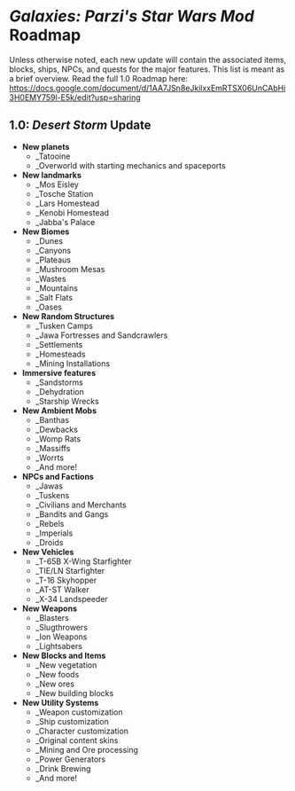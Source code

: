 # *Galaxies: Parzi's Star Wars Mod* Roadmap
Unless otherwise noted, each new update will contain the associated items, blocks, ships, NPCs, and quests for the major features. This list is meant as a brief overview. Read the full 1.0 Roadmap here: https://docs.google.com/document/d/1AA7JSn8eJkilxxEmRTSX06UnCAbHi3H0EMY759l-E5k/edit?usp=sharing
## 1.0: *Desert Storm* Update
* **New planets**
  * _Tatooine
  * _Overworld with starting mechanics and spaceports
* **New landmarks**
  * _Mos Eisley
  * _Tosche Station
  * _Lars Homestead
  * _Kenobi Homestead
  * _Jabba's Palace
* **New Biomes**
  * _Dunes
  * _Canyons
  * _Plateaus
  * _Mushroom Mesas
  * _Wastes
  * _Mountains
  * _Salt Flats
  * _Oases
* **New Random Structures**
  * _Tusken Camps
  * _Jawa Fortresses and Sandcrawlers
  * _Settlements
  * _Homesteads
  * _Mining Installations
* **Immersive features**
  * _Sandstorms
  * _Dehydration
  * _Starship Wrecks
* **New Ambient Mobs**
  * _Banthas
  * _Dewbacks
  * _Womp Rats
  * _Massiffs
  * _Worrts
  * _And more!
* **NPCs and Factions**
  * _Jawas
  * _Tuskens
  * _Civilians and Merchants
  * _Bandits and Gangs
  * _Rebels
  * _Imperials
  * _Droids
* **New Vehicles**
  * _T-65B X-Wing Starfighter
  * _TIE/LN Starfighter
  * _T-16 Skyhopper
  * _AT-ST Walker
  * _X-34 Landspeeder
* **New Weapons**
  * _Blasters
  * _Slugthrowers
  * _Ion Weapons
  * _Lightsabers
* **New Blocks and Items**
  * _New vegetation
  * _New foods
  * _New ores
  * _New building blocks
* **New Utility Systems**
  * _Weapon customization
  * _Ship customization
  * _Character customization
  * _Original content skins
  * _Mining and Ore processing
  * _Power Generators
  * _Drink Brewing
  * _And more!

